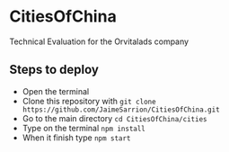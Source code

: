 # CitiesOfChina
Technical Evaluation for the Orvitalads company
## Steps to deploy

- Open the terminal
- Clone this repository  with ```git clone https://github.com/JaimeSarrion/CitiesOfChina.git```
- Go to the main directory ```cd CitiesOfChina/cities```
- Type on the terminal ```npm install```
- When it finish type ```npm start```
